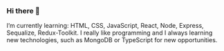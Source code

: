 ### Hi there 👋

I’m currently learning: HTML, CSS, JavaScript, React, Node, Express, Sequalize, Redux-Toolkit.
I really like programming and I always learning new technologies, such as MongoDB or TypeScript for new opportunities.

<!--
**NicoFerni/NicoFerni** is a ✨ _special_ ✨ repository because its `README.md` (this file) appears on your GitHub profile.

Here are some ideas to get you started:

- 🔭 I’m currently working on ...
- 🌱 I’m currently learning ...
- 👯 I’m looking to collaborate on ...
- 🤔 I’m looking for help with ...
- 💬 Ask me about ...
- 📫 How to reach me: ...
- 😄 Pronouns: ...
- ⚡ Fun fact: ...
-->

